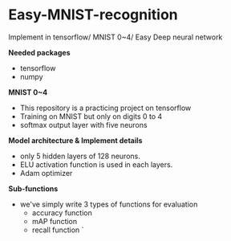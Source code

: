 # Easy-MNIST-recognition
Implement in tensorflow/ MNIST 0~4/ Easy Deep neural network

**Needed packages**
  - tensorflow
  - numpy

**MNIST 0~4**
  * This repository is a practicing project on tensorflow
  * Training on MNIST but only on digits 0 to 4
  * softmax output layer with five neurons

**Model architecture & Implement details**
  * only 5 hidden layers of 128 neurons.
  * ELU activation function is used in each layers.
  * Adam optimizer 

**Sub-functions**
* we've simply write 3 types of functions for evaluation
  - accuracy function
  - mAP function
  - recall function
`
